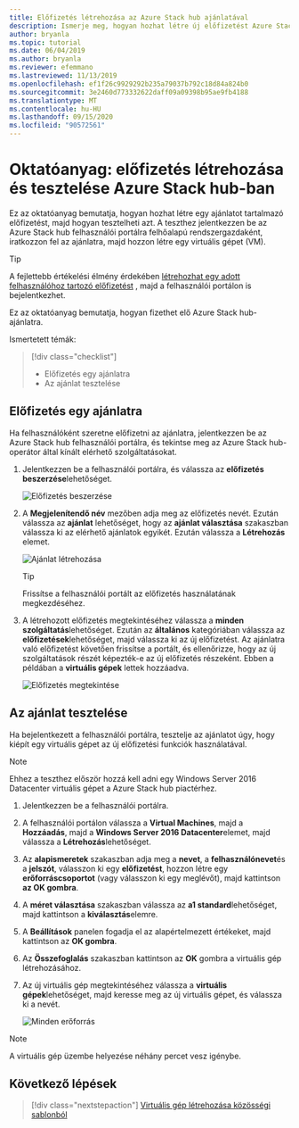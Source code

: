 ```yaml
---
title: Előfizetés létrehozása az Azure Stack hub ajánlatával
description: Ismerje meg, hogyan hozhat létre új előfizetést Azure Stack hub ajánlatával, majd tesztelje az ajánlatot egy teszt virtuális géppel.
author: bryanla
ms.topic: tutorial
ms.date: 06/04/2019
ms.author: bryanla
ms.reviewer: efemmano
ms.lastreviewed: 11/13/2019
ms.openlocfilehash: ef1f26c9929292b235a79037b792c18d84a824b0
ms.sourcegitcommit: 3e2460d773332622daff09a09398b95ae9fb4188
ms.translationtype: MT
ms.contentlocale: hu-HU
ms.lasthandoff: 09/15/2020
ms.locfileid: "90572561"
---
```

# <a name="tutorial-create-and-test-a-subscription-in-azure-stack-hub"></a>Oktatóanyag: előfizetés létrehozása és tesztelése Azure Stack hub-ban

Ez az oktatóanyag bemutatja, hogyan hozhat létre egy ajánlatot tartalmazó előfizetést, majd hogyan tesztelheti azt. A teszthez jelentkezzen be az Azure Stack hub felhasználói portálra felhőalapú rendszergazdaként, iratkozzon fel az ajánlatra, majd hozzon létre egy virtuális gépet (VM).

> [!TIP]
> A fejlettebb értékelési élmény érdekében [létrehozhat egy adott felhasználóhoz tartozó előfizetést](../operator/azure-stack-subscribe-plan-provision-vm.md#create-a-subscription-as-a-cloud-operator) , majd a felhasználói portálon is bejelentkezhet.

Ez az oktatóanyag bemutatja, hogyan fizethet elő Azure Stack hub-ajánlatra.

Ismertetett témák:

> [!div class="checklist"]
> * Előfizetés egy ajánlatra 
> * Az ajánlat tesztelése

## <a name="subscribe-to-an-offer"></a>Előfizetés egy ajánlatra

Ha felhasználóként szeretne előfizetni az ajánlatra, jelentkezzen be az Azure Stack hub felhasználói portálra, és tekintse meg az Azure Stack hub-operátor által kínált elérhető szolgáltatásokat.

1. Jelentkezzen be a felhasználói portálra, és válassza az **előfizetés beszerzése**lehetőséget.

   ![Előfizetés beszerzése](media/azure-stack-subscribe-services/get-subscription.png)

2. A **Megjelenítendő név** mezőben adja meg az előfizetés nevét. Ezután válassza az **ajánlat** lehetőséget, hogy az **ajánlat választása** szakaszban válassza ki az elérhető ajánlatok egyikét. Ezután válassza a **Létrehozás** elemet.

   ![Ajánlat létrehozása](media/azure-stack-subscribe-services/create-subscription.png)

   > [!TIP]
   > Frissítse a felhasználói portált az előfizetés használatának megkezdéséhez.

3. A létrehozott előfizetés megtekintéséhez válassza a **minden szolgáltatás**lehetőséget. Ezután az **általános** kategóriában válassza az **előfizetések**lehetőséget, majd válassza ki az új előfizetést. Az ajánlatra való előfizetést követően frissítse a portált, és ellenőrizze, hogy az új szolgáltatások részét képezték-e az új előfizetés részeként. Ebben a példában a **virtuális gépek** lettek hozzáadva.

   ![Előfizetés megtekintése](media/azure-stack-subscribe-services/view-subscription.png)

## <a name="test-the-offer"></a>Az ajánlat tesztelése

Ha bejelentkezett a felhasználói portálra, tesztelje az ajánlatot úgy, hogy kiépít egy virtuális gépet az új előfizetési funkciók használatával.

> [!NOTE]
> Ehhez a teszthez először hozzá kell adni egy Windows Server 2016 Datacenter virtuális gépet a Azure Stack hub piactérhez.

1. Jelentkezzen be a felhasználói portálra.

2. A felhasználói portálon válassza a **Virtual Machines**, majd a **Hozzáadás**, majd a **Windows Server 2016 Datacenter**elemet, majd válassza a **Létrehozás**lehetőséget.

3. Az **alapismeretek** szakaszban adja meg a **nevet**, a **felhasználónevet**és a **jelszót**, válasszon ki egy **előfizetést**, hozzon létre egy **erőforráscsoportot** (vagy válasszon ki egy meglévőt), majd kattintson **az OK gombra**.

4. A **méret választása** szakaszban válassza az **a1 standard**lehetőséget, majd kattintson a **kiválasztás**elemre.  

5. A **Beállítások** panelen fogadja el az alapértelmezett értékeket, majd kattintson az **OK gombra**.

6. Az **Összefoglalás** szakaszban kattintson az **OK** gombra a virtuális gép létrehozásához.  

7. Az új virtuális gép megtekintéséhez válassza a **virtuális gépek**lehetőséget, majd keresse meg az új virtuális gépet, és válassza ki a nevét.

    ![Minden erőforrás](media/azure-stack-subscribe-services/view-vm.png)

> [!NOTE]
> A virtuális gép üzembe helyezése néhány percet vesz igénybe.

## <a name="next-steps"></a>Következő lépések

> [!div class="nextstepaction"]
> [Virtuális gép létrehozása közösségi sablonból](azure-stack-create-vm-template.md)
